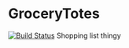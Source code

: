 # GroceryTotes
[![Build Status](https://drone.io/github.com/StephenTurley/GroceryTotes/status.png)](https://drone.io/github.com/StephenTurley/GroceryTotes/latest)
Shopping list thingy
